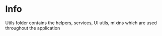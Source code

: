 # Info

Utils folder contains the helpers, services, UI utils, mixins which are used throughout the
application